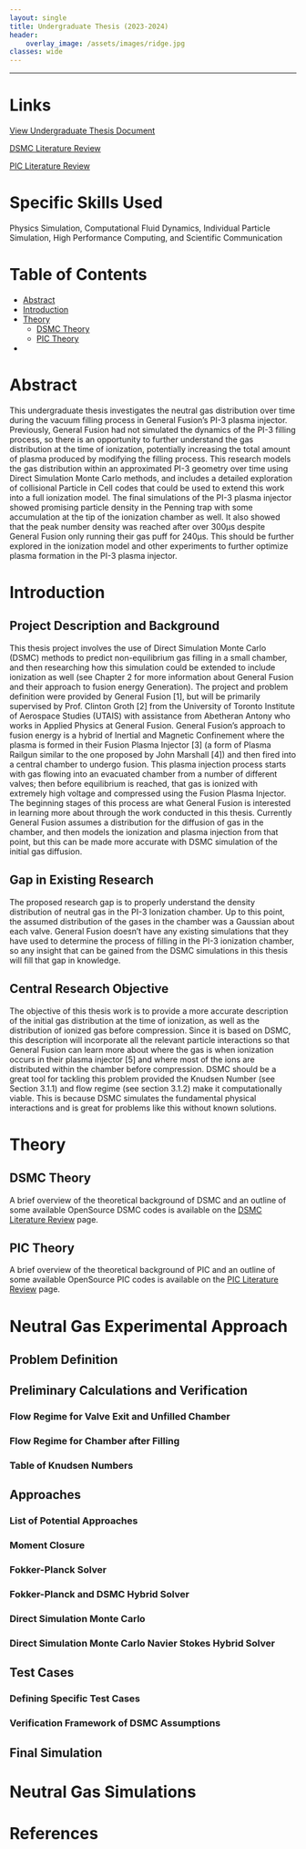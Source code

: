 ```yaml
---
layout: single
title: Undergraduate Thesis (2023-2024)
header:
    overlay_image: /assets/images/ridge.jpg
classes: wide
---
```


--------------------------------

# Links

<a href="/fusion/undergrad_thesis_document.pdf" target="_blank">View Undergraduate Thesis Document</a>

[DSMC Literature Review](/fusion/dsmc_lit_review)

[PIC Literature Review](/fusion/pic_lit_review)

# Specific Skills Used

Physics Simulation, Computational Fluid Dynamics, Individual Particle Simulation, High Performance Computing, and Scientific Communication

# Table of Contents
- [Abstract](#abstract)
- [Introduction](#introduction)
- [Theory](#theory)
    - [DSMC Theory](#dsmc-theory)
    - [PIC Theory](#pic-theory)
- 



# Abstract

This undergraduate thesis investigates the neutral gas distribution over time during the vacuum filling process in General Fusion’s PI-3 plasma injector. Previously, General Fusion had not simulated the dynamics of the PI-3 filling process, so there is an opportunity to further understand the gas distribution at the time of ionization, potentially increasing the total amount of plasma produced by modifying the filling process. This research models the gas distribution within an approximated PI-3 geometry over time using Direct Simulation Monte Carlo methods, and includes a detailed exploration of collisional Particle in Cell codes that could be used to extend this work into a full ionization model. The final simulations of the PI-3 plasma injector showed promising particle density in the Penning trap with some accumulation at the tip of the ionization chamber as well. It also showed that the peak number density was reached after over 300μs despite General Fusion only running their gas puff for 240μs. This should be further explored in the ionization model and other experiments to further optimize plasma formation in the PI-3 plasma injector.


# Introduction

## Project Description and Background

This thesis project involves the use of Direct Simulation Monte Carlo (DSMC) methods to predict non-equilibrium gas filling in a small chamber, and then researching how this simulation could be extended to include ionization as well (see Chapter 2 for more information about General Fusion and their approach to fusion energy Generation). The project and problem definition were provided by General Fusion [1], but will be primarily supervised by Prof. Clinton Groth [2] from the University of Toronto Institute of Aerospace Studies (UTAIS) with assistance from Abetheran Antony who works in Applied Physics at General Fusion. General Fusion’s approach to fusion energy is a hybrid of Inertial and Magnetic Confinement where the plasma is formed in their Fusion Plasma Injector [3] (a form of Plasma Railgun similar to the one proposed by John Marshall [4]) and then fired into a central chamber to undergo fusion. This plasma injection process starts with gas flowing into an evacuated chamber from a number of different valves; then before equilibrium is reached, that gas is ionized with extremely high voltage and compressed using the Fusion Plasma Injector. The beginning stages of this process are what General Fusion is interested in learning more about through the work conducted in this thesis. Currently General Fusion assumes a distribution for the diffusion of gas in the chamber, and then models the ionization and plasma injection from that point, but this can be made more accurate with DSMC simulation of the initial gas diffusion.

## Gap in Existing Research

The proposed research gap is to properly understand the density distribution of neutral gas in the PI-3 Ionization chamber. Up to this point, the assumed distribution of the gases in the chamber was a Gaussian about each valve. General Fusion doesn’t have any existing simulations that they have used to determine the process of filling in the PI-3 ionization chamber, so any insight that can be gained from the DSMC simulations in this thesis will fill that gap in knowledge.

## Central Research Objective

The objective of this thesis work is to provide a more accurate description of the initial gas distribution at the time of ionization, as well as the distribution of ionized gas before compression.
Since it is based on DSMC, this description will incorporate all the relevant particle interactions so
that General Fusion can learn more about where the gas is when ionization occurs in their plasma
injector [5] and where most of the ions are distributed within the chamber before compression.
DSMC should be a great tool for tackling this problem provided the Knudsen Number (see Section
3.1.1) and flow regime (see section 3.1.2) make it computationally viable. This is because DSMC
simulates the fundamental physical interactions and is great for problems like this without known
solutions.

## 


# Theory

## DSMC Theory

A brief overview of the theoretical background of DSMC and an outline of some available OpenSource DSMC codes is available on the [DSMC Literature Review](/fusion/dsmc_lit_review) page.


## PIC Theory

A brief overview of the theoretical background of PIC and an outline of some available OpenSource PIC codes is available on the [PIC Literature Review](/fusion/pic_lit_review) page.



# Neutral Gas Experimental Approach

## Problem Definition


## Preliminary Calculations and Verification

### Flow Regime for Valve Exit and Unfilled Chamber

### Flow Regime for Chamber after Filling

### Table of Knudsen Numbers


## Approaches

### List of Potential Approaches

### Moment Closure

### Fokker-Planck Solver

### Fokker-Planck and DSMC Hybrid Solver

### Direct Simulation Monte Carlo

### Direct Simulation Monte Carlo Navier Stokes Hybrid Solver


## Test Cases

### Defining Specific Test Cases

### Verification Framework of DSMC Assumptions


## Final Simulation


# Neutral Gas Simulations


# References

